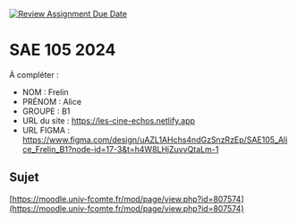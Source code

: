 [![Review Assignment Due Date](https://classroom.github.com/assets/deadline-readme-button-22041afd0340ce965d47ae6ef1cefeee28c7c493a6346c4f15d667ab976d596c.svg)](https://classroom.github.com/a/DNce7fkr)
# SAE 105 2024

À compléter :

- NOM : Frelin
- PRÉNOM : Alice
- GROUPE : B1
- URL du site : https://les-cine-echos.netlify.app
- URL FIGMA : https://www.figma.com/design/uAZL1AHchs4ndGzSnzRzEp/SAE105_Alice_Frelin_B1?node-id=17-3&t=h4W8LHjZuvvQtaLm-1

## Sujet

[https://moodle.univ-fcomte.fr/mod/page/view.php?id=807574](https://moodle.univ-fcomte.fr/mod/page/view.php?id=807574)
